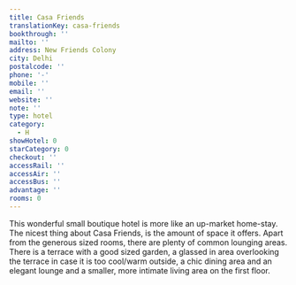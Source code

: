 ```yaml
---
title: Casa Friends
translationKey: casa-friends
bookthrough: ''
mailto: ''
address: New Friends Colony
city: Delhi
postalcode: ''
phone: '-'
mobile: ''
email: ''
website: ''
note: ''
type: hotel
category:
  - H
showHotel: 0
starCategory: 0
checkout: ''
accessRail: ''
accessAir: ''
accessBus: ''
advantage: ''
rooms: 0
---
```

This wonderful small boutique hotel is more like an up-market home-stay.      The nicest thing about Casa Friends, is the amount of space it offers. Apart from the generous sized rooms, there are plenty of common lounging areas.    There is a terrace with a good sized garden, a glassed in area overlooking the terrace in case it is too cool/warm outside, a chic dining area and an elegant lounge and a smaller, more intimate living area on the first floor.